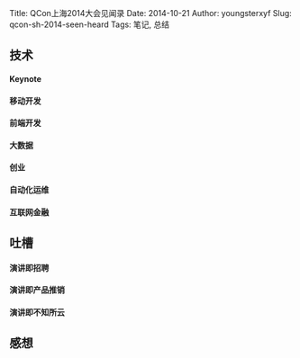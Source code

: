 Title: QCon上海2014大会见闻录
Date: 2014-10-21
Author: youngsterxyf
Slug: qcon-sh-2014-seen-heard
Tags: 笔记, 总结


## 技术

#### Keynote

#### 移动开发

#### 前端开发

#### 大数据

#### 创业

#### 自动化运维

#### 互联网金融


## 吐槽

#### 演讲即招聘

#### 演讲即产品推销

#### 演讲即不知所云


## 感想